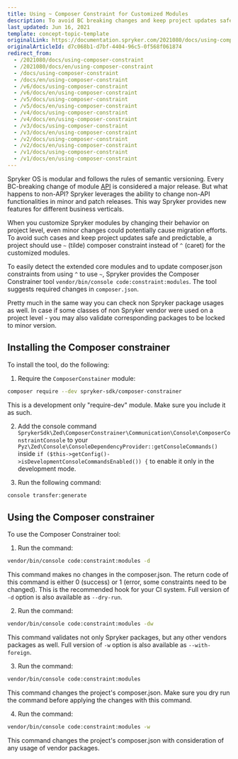 ```yaml
---
title: Using ~ Composer Constraint for Customized Modules
description: To avoid BC breaking changes and keep project updates safe and predictable, a project should use ~ (tilde) composer constraint instead of ^ (caret) for the customized modules.
last_updated: Jun 16, 2021
template: concept-topic-template
originalLink: https://documentation.spryker.com/2021080/docs/using-composer-constraint
originalArticleId: d7c068b1-d7bf-4404-96c5-0f568f061874
redirect_from:
  - /2021080/docs/using-composer-constraint
  - /2021080/docs/en/using-composer-constraint
  - /docs/using-composer-constraint
  - /docs/en/using-composer-constraint
  - /v6/docs/using-composer-constraint
  - /v6/docs/en/using-composer-constraint
  - /v5/docs/using-composer-constraint
  - /v5/docs/en/using-composer-constraint
  - /v4/docs/using-composer-constraint
  - /v4/docs/en/using-composer-constraint
  - /v3/docs/using-composer-constraint
  - /v3/docs/en/using-composer-constraint
  - /v2/docs/using-composer-constraint
  - /v2/docs/en/using-composer-constraint
  - /v1/docs/using-composer-constraint
  - /v1/docs/en/using-composer-constraint
---
```


Spryker OS is modular and follows the rules of semantic versioning. Every BC-breaking change of module [API](/docs/scos/dev/architecture/module-api/definition-of-module-api.html) is considered a major release. But what happens to non-API? Spryker leverages the ability to change non-API functionalities in minor and patch releases. This way Spryker provides new features for different business verticals.

When you customize Spryker modules by changing their behavior on project level, even minor changes could potentially cause migration efforts. To avoid such cases and keep project updates safe and predictable, a project should use `~` (tilde) composer constraint instead of `^` (caret) for the customized modules.

To easily detect the extended core modules and to update composer.json constraints from using `^` to use `~`, Spryker provides the Composer Constrainer tool `vendor/bin/console code:constraint:modules`. The tool suggests required changes in `composer.json`.

Pretty much in the same way you can check non Spryker package usages as well. In case if some classes of non Spryker vendor were used on a project level - you may also validate corresponding packages to be locked to minor version.

## Installing the Composer constrainer

To install the tool, do the following:

1. Require the `ComposerConstainer` module:

```bash
composer require --dev spryker-sdk/composer-constrainer
```

This is a development only "require-dev" module. Make sure you include it as such.

2. Add the console command `SprykerSdk\Zed\ComposerConstrainer\Communication\Console\ComposerConstraintConsole` to your `Pyz\Zed\Console\ConsoleDependencyProvider::getConsoleCommands()` inside `if ($this->getConfig()->isDevelopmentConsoleCommandsEnabled()) {` to enable it only in the development mode.

3. Run the following command:

```bash
console transfer:generate
```

## Using the Composer constrainer

To use the Composer Constrainer tool:

1. Run the command:

```bash
vendor/bin/console code:constraint:modules -d
```

This command makes no changes in the composer.json. The return code of this command is either 0 (success) or 1 (error, some constraints need to be changed). This is the recommended hook for your CI system. Full version of `-d` option is also available as `--dry-run`.

2. Run the command:

```bash
vendor/bin/console code:constraint:modules -dw
```

This command validates not only Spryker packages, but any other vendors packages as well. Full version of `-w` option is also available as `--with-foreign`.

3. Run the command:

```bash
vendor/bin/console code:constraint:modules
```

This command changes the project's composer.json. Make sure you dry run the command before applying the changes with this command.

4. Run the command:

```bash
vendor/bin/console code:constraint:modules -w
```

This command changes the project's composer.json with consideration of any usage of vendor packages.

